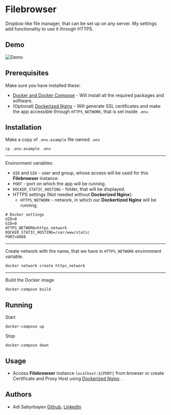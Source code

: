 # Filebrowser

Dropbox-like file manager, that can be set up on any server. My settings add functionality to use it through HTTPS.

## Demo

![Demo](https://user-images.githubusercontent.com/5447088/50716739-ebd26700-107a-11e9-9817-14230c53efd2.gif)

## Prerequisites

Make sure you have installed these:
- [Docker and Docker Compose](https://phoenixnap.com/kb/install-docker-compose-on-ubuntu-20-04) - Will install all the required packages and software.
- (Optional) [Dockerized Nginx](https://github.com/madrigals1/nginx_proxy_manager) - Will generate SSL certificates and make the app accessible through `HTTPS_NETWORK`, that is set inside `.env`.

## Installation

Make a copy of `.env.example` file named `.env`

```shell script
cp .env.example .env
```

---

Environment variables:
- `UID` and `GID` - user and group, whose access will be used for this **Filebrowser** instance.
- `PORT` - port on which the app will be running.
- `DOCKER_STATIC_HOSTING` - folder, that will be displayed.
- HTTPS settings (Not needed without **Dockerized Nginx**):
    - `HTTPS_NETWORK` - network, in which our **Dockertized Nginx** will be running. 

```dotenv
# Docker settings
UID=0
GID=0
HTTPS_NETWORK=https_network
DOCKER_STATIC_HOSTING=/var/www/static
PORT=8888
```

---

Create network with the name, that we have in `HTTPS_NETWORK` environment variable.

```shell script
docker network create https_network
```

---

Build the Docker image

```shell script
docker-compose build
```

## Running

Start
```
docker-compose up
```

Stop
```
docker-compose down
```

## Usage

- Access **Filebrowser** instance `localhost:${PORT}` from browser or create Certificate and Proxy Host using [Dockerized Nginx](https://github.com/madrigals1/nginx_proxy_manager) .

## Authors
- Adi Sabyrbayev [Github](https://github.com/madrigals1), [LinkedIn](https://www.linkedin.com/in/madrigals1/)

